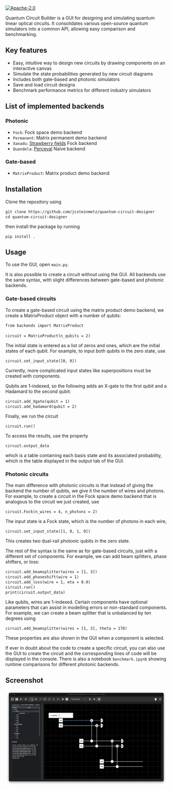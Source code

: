 [![Apache-2.0](https://img.shields.io/badge/License-Apache--2.0-blue)](https://opensource.org/licenses/Apache-2.0)

Quantum Circuit Builder is a GUI for designing and simulating quantum linear optical circuits. It consolidates various open-source quantum simulators into a common API, allowing easy comparison and benchmarking.

## Key features
* Easy, intuitive way to design new circuits by drawing components on an interactive canvas
* Simulate the state probabilities generated by new circuit diagrams
* Includes both gate-based and photonic simulators
* Save and load circuit designs
* Benchmark performance metrics for different industry simulators

## List of implemented backends
### Photonic
* `Fock`: Fock space demo backend
* `Permanent`: Matrix permanent demo backend
* `Xanadu`: [Strawberry fields](https://github.com/XanaduAI/strawberryfields) Fock backend
* `Quandela`: [Perceval](https://github.com/Quandela/Perceval) Naive backend
### Gate-based
* `MatrixProduct`: Matrix product demo backend

## Installation
Clone the repository using
```
git clone https://github.com/jcsteinmetz/quantum-circuit-designer
cd quantum-circuit-designer
```
then install the package by running
```
pip install .
```

## Usage
To use the GUI, open `main.py`.

It is also possible to create a circuit without using the GUI. All backends use the same syntax, with slight differences between gate-based and photonic backends. 

### Gate-based circuits
To create a gate-based circuit using the matrix product demo backend, we create a MatrixProduct object with a number of qubits:
```
from backends import MatrixProduct

circuit = MatrixProduct(n_qubits = 2)
```
The initial state is entered as a list of zeros and ones, which are the initial states of each qubit. For example, to input both qubits in the zero state, use
```
circuit.set_input_state([0, 0])
```
Currently, more complicated input states like superpositions must be created with components.

Qubits are 1-indexed, so the following adds an X-gate to the first qubit and a Hadamard to the second qubit:
```
circuit.add_Xgate(qubit = 1)
circuit.add_hadamard(qubit = 2)
```
Finally, we run the circuit
```
circuit.run()
```
To access the results, use the property
```
circuit.output_data
```
which is a table containing each basis state and its associated probability, which is the table displayed in the output tab of the GUI.

### Photonic circuits
The main difference with photonic circuits is that instead of giving the backend the number of qubits, we give it the number of wires and photons. For example, to create a circuit in the Fock space demo backend that is analogous to the circuit we just created, use
```
circuit.Fock(n_wires = 4, n_photons = 2)
```
The input state is a Fock state, which is the number of photons in each wire,
```
circuit.set_input_state([1, 0, 1, 0])
```
This creates two dual-rail photonic qubits in the zero state.

The rest of the syntax is the same as for gate-based circuits, just with a different set of components. For example, we can add beam splitters, phase shifters, or loss:
```
circuit.add_beamsplitter(wires = [1, 3])
circuit.add_phaseshift(wire = 1)
circuit.add_loss(wire = 1, eta = 0.9)
circuit.run()
print(circuit.output_data)
```
Like qubits, wires are 1-indexed. Certain components have optional parameters that can assist in modelling errors or non-standard components. For example, we can create a beam splitter that is unbalanced by ten degrees using
```
circuit.add_beamsplitter(wires = [1, 3], theta = 170)
```
These properties are also shown in the GUI when a component is selected.

If ever in doubt about the code to create a specific circuit, you can also use the GUI to create the circuit and the corresponding lines of code will be displayed in the console. There is also a notebook `benchmark.ipynb` showing runtime comparisons for different photonic backends.

## Screenshot
![](assets/screenshot.png)
